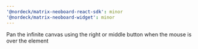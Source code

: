 ```yaml
---
'@nordeck/matrix-neoboard-react-sdk': minor
'@nordeck/matrix-neoboard-widget': minor
---
```


Pan the infinite canvas using the right or middle button when the mouse is over the element
